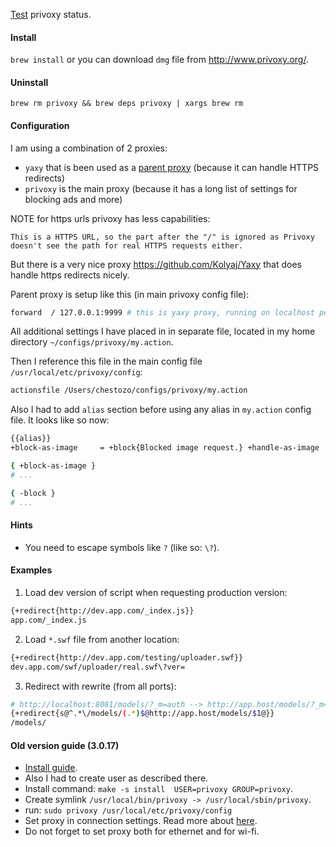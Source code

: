 [Test](http://config.privoxy.org/show-status) privoxy status.

#### Install
`brew install`
or
you can download `dmg` file from http://www.privoxy.org/.

#### Uninstall
`brew rm privoxy && brew deps privoxy | xargs brew rm`

#### Configuration

I am using a combination of 2 proxies:
- `yaxy` that is been used as a [parent proxy](http://www.privoxy.org/user-manual/config.html#FORWARDING) (because it can handle HTTPS redirects)
- `privoxy` is the main proxy (because it has a long list of settings for blocking ads and more)

NOTE for https urls privoxy has less capabilities:
```
This is a HTTPS URL, so the part after the "/" is ignored as Privoxy doesn't see the path for real HTTPS requests either.
```
But there is a very nice proxy https://github.com/Kolyaj/Yaxy that does handle https redirects nicely.

Parent proxy is setup like this (in main privoxy config file):
```sh
forward  / 127.0.0.1:9999 # this is yaxy proxy, running on localhost port 9999
```

All additional settings I have placed in in separate file, located in my home directory `~/configs/privoxy/my.action`.

Then I reference this file in the main config file `/usr/local/etc/privoxy/config`:
```sh
actionsfile /Users/chestozo/configs/privoxy/my.action
```

Also I had to add `alias` section before using any alias in `my.action` config file.
It looks like so now:
```sh
{{alias}}
+block-as-image     = +block{Blocked image request.} +handle-as-image

{ +block-as-image }
# ...

{ -block }
# ...
```

#### Hints
* You need to escape symbols like `?` (like so: `\?`).

#### Examples
1. Load dev version of script when requesting production version:
```sh
{+redirect{http://dev.app.com/_index.js}}
app.com/_index.js
```

2. Load `*.swf` file from another location:
```sh
{+redirect{http://dev.app.com/testing/uploader.swf}}
dev.app.com/swf/uploader/real.swf\?ver=
```

3. Redirect with rewrite (from all ports):

```sh
# http://localhost:8081/models/?_m=auth --> http://app.host/models/?_m=auth
{+redirect{s@^.*\/models/(.*)$@http://app.host/models/$1@}}
/models/
```

#### Old version guide (3.0.17)
* [Install guide](http://hints.macworld.com/article.php?story=20100227045756617).
* Also I had to create user as described there.
* Install command: `make -s install  USER=privoxy GROUP=privoxy`.
* Create symlink `/usr/local/bin/privoxy -> /usr/local/sbin/privoxy`.
* run: `sudo privoxy /usr/local/etc/privoxy/config`
* Set proxy in connection settings. Read more about [here](http://www.privoxy.org/user-manual/quickstart.html).
* Do not forget to set proxy both for ethernet and for wi-fi.
